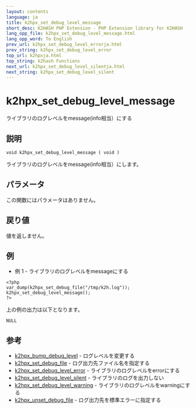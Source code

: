 ```yaml
---
layout: contents
language: ja
title: k2hpx_set_debug_level_message
short_desc: K2HASH PHP Extension - PHP Extension library for K2HASH
lang_opp_file: k2hpx_set_debug_level_message.html
lang_opp_word: To English
prev_url: k2hpx_set_debug_level_errorja.html
prev_string: k2hpx_set_debug_level_error
top_url: k2hpxja.html
top_string: k2hash Functions
next_url: k2hpx_set_debug_level_silentja.html
next_string: k2hpx_set_debug_level_silent
---
```


# k2hpx_set_debug_level_message
ライブラリのログレベルをmessage(info相当）にする

## 説明
```
void k2hpx_set_debug_level_message ( void )
```
ライブラリのログレベルをmessage(info相当）にします。 

## パラメータ
この関数にはパラメータはありません。

## 戻り値
値を返しません。 

## 例
- 例 1 - ライブラリのログレベルをmessageにする
```
<?php
var_dump(k2hpx_set_debug_file("/tmp/k2h.log"));
k2hpx_set_debug_level_message();
?>
```
上の例の出力は以下となります。
```
NULL
```

## 参考
- [k2hpx_bump_debug_level](k2hpx_bump_debug_levelja.html) - ログレベルを変更する
- [k2hpx_set_debug_file](k2hpx_set_debug_fileja.html) - ログ出力先ファイル名を指定する
- [k2hpx_set_debug_level_error](k2hpx_set_debug_level_errorja.html) - ライブラリのログレベルをerrorにする
- [k2hpx_set_debug_level_silent](k2hpx_set_debug_level_silentja.html) - ライブラリのログを出力しない
- [k2hpx_set_debug_level_warning](k2hpx_set_debug_level_warningja.html) - ライブラリのログレベルをwarningにする
- [k2hpx_unset_debug_file](k2hpx_unset_debug_fileja.html) - ログ出力先を標準エラーに指定する
